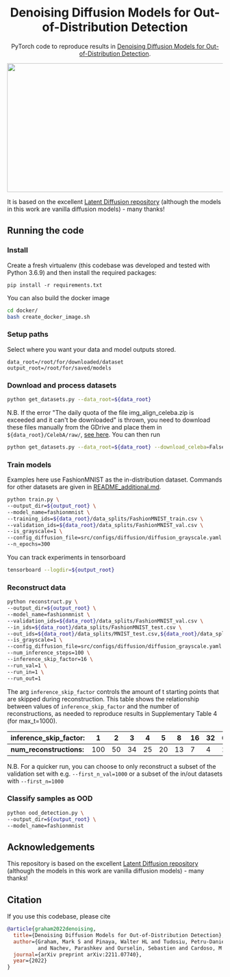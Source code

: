 <h1 align="center">Denoising Diffusion Models for Out-of-Distribution Detection</h1>
<p align="center">
PyTorch code to reproduce results in <a href="https://arxiv.org/abs/2211.07740">Denoising Diffusion Models for Out-of-Distribution Detection</a>.

</p>

<p align="center">
  <img width="800" height="300" src="https://user-images.githubusercontent.com/7947315/202760559-5f053775-122b-47ba-a729-dc1d3485c660.svg">
</p>



It is based on the excellent [Latent Diffusion repository](https://github.com/CompVis/latent-diffusion)
(although the models in this work are vanilla diffusion models) - many thanks!

## Running the code

### Install
Create a fresh virtualenv (this codebase was developed and tested with Python 3.6.9) and then install the required packages:

```pip install -r requirements.txt```

You can also build the docker image
```bash
cd docker/
bash create_docker_image.sh
```

### Setup paths
Select where you want your data and model outputs stored.
```
data_root=/root/for/downloaded/dataset
output_root=/root/for/saved/models
```

### Download and process datasets
```bash
python get_datasets.py --data_root=${data_root}
```
N.B. If the error "The daily quota of the file img_align_celeba.zip is exceeded and it can't be downloaded" is thrown,
you need to download these files manually from the GDrive and place them in `${data_root}/CelebA/raw/`,
[see here](https://github.com/pytorch/vision/issues/1920#issuecomment-852237902). You can then run

```bash
python get_datasets.py --data_root=${data_root} --download_celeba=False
```
### Train models
Examples here use FashionMNIST as the in-distribution dataset. Commands for other datasets are given
in [README_additional.md](README_additional.md).

```bash
python train.py \
--output_dir=${output_root} \
--model_name=fashionmnist \
--training_ids=${data_root}/data_splits/FashionMNIST_train.csv \
--validation_ids=${data_root}/data_splits/FashionMNIST_val.csv \
--is_grayscale=1 \
--config_diffusion_file=src/configs/diffusion/diffusion_grayscale.yaml \
--n_epochs=300
```
You can track experiments in tensorboard
```bash
tensorboard --logdir=${output_root}
```

### Reconstruct data

```bash
python reconstruct.py \
--output_dir=${output_root} \
--model_name=fashionmnist \
--validation_ids=${data_root}/data_splits/FashionMNIST_val.csv \
--in_ids=${data_root}/data_splits/FashionMNIST_test.csv \
--out_ids=${data_root}/data_splits/MNIST_test.csv,${data_root}/data_splits/MNIST_vflip_test.csv,${data_root}/data_splits/MNIST_hflip_test.csv \
--is_grayscale=1 \
--config_diffusion_file=src/configs/diffusion/diffusion_grayscale.yaml \
--num_inference_steps=100 \
--inference_skip_factor=16 \
--run_val=1 \
--run_in=1 \
--run_out=1
```
The arg `inference_skip_factor` controls the amount of t starting points that are skipped during reconstruction.
This table shows the relationship between values of `inference_skip_factor` and the number of reconstructions, as needed
to reproduce results in Supplementary Table 4 (for max_t=1000).

| **inference_skip_factor:** | 1   | 2   | 3   | 4   | 5   | 8   | 16  | 32  | 64  |
|------------------------|-----|-----|-----|-----|-----|-----|-----|-----|-----|
| **num_reconstructions:**   | 100 | 50  | 34  | 25  | 20  | 13  | 7   | 4   | 2   |

N.B. For a quicker run, you can choose to only reconstruct a subset of the validation set with e.g. `--first_n_val=1000`
or a subset of the in/out datasets with `--first_n=1000`


### Classify samples as OOD
```bash
python ood_detection.py \
--output_dir=${output_root} \
--model_name=fashionmnist
```

## Acknowledgements
This repository is based on the excellent [Latent Diffusion repository](https://github.com/CompVis/latent-diffusion) 
(although the models in this work are vanilla diffusion models) - many thanks!


## Citation
If you use this codebase, please cite 
```bib
@article{graham2022denoising,
  title={Denoising Diffusion Models for Out-of-Distribution Detection},
  author={Graham, Mark S and Pinaya, Walter HL and Tudosiu, Petru-Daniel
          and Nachev, Parashkev and Ourselin, Sebastien and Cardoso, M Jorge},
  journal={arXiv preprint arXiv:2211.07740},
  year={2022}
}
